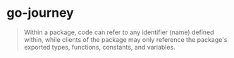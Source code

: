 # go-journey

> Within a package, code can refer to any identifier (name) defined within, while clients of the package may only reference the package's exported types, functions, constants, and variables.
